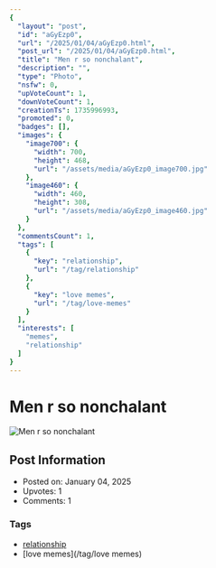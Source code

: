```yaml
---
{
  "layout": "post",
  "id": "aGyEzp0",
  "url": "/2025/01/04/aGyEzp0.html",
  "post_url": "/2025/01/04/aGyEzp0.html",
  "title": "Men r so nonchalant",
  "description": "",
  "type": "Photo",
  "nsfw": 0,
  "upVoteCount": 1,
  "downVoteCount": 1,
  "creationTs": 1735996993,
  "promoted": 0,
  "badges": [],
  "images": {
    "image700": {
      "width": 700,
      "height": 468,
      "url": "/assets/media/aGyEzp0_image700.jpg"
    },
    "image460": {
      "width": 460,
      "height": 308,
      "url": "/assets/media/aGyEzp0_image460.jpg"
    }
  },
  "commentsCount": 1,
  "tags": [
    {
      "key": "relationship",
      "url": "/tag/relationship"
    },
    {
      "key": "love memes",
      "url": "/tag/love-memes"
    }
  ],
  "interests": [
    "memes",
    "relationship"
  ]
}
---
```


# Men r so nonchalant

![Men r so nonchalant](/assets/media/aGyEzp0_image700.jpg)

## Post Information

- Posted on: January 04, 2025
- Upvotes: 1
- Comments: 1

### Tags

- [relationship](/tag/relationship)
- [love memes](/tag/love memes)
